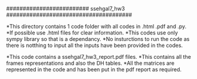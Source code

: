 ######################### ssehgal7_hw3 ######################################

*This directory contains 1 code folder with all codes in .html .pdf and .py.
*If possible use .html files for clear information.
*This codes use only sympy library so that is a dependancy.
*No insturctions to run the code as there is notthing to input all the inputs have been provided in the codes.


*This code contains a ssehgal7_hw3_report.pdf files.
*This contains all the frames representations and also the DH tables.
*All the matrices are represented in the code and has been put in the pdf report as required.

